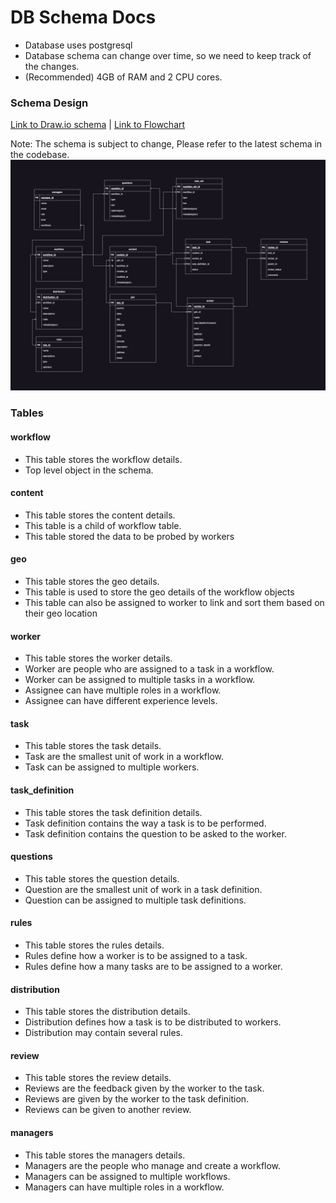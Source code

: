 # DB Schema Docs

- Database uses postgresql
- Database schema can change over time, so we need to keep track of the changes.
- (Recommended) 4GB of RAM and 2 CPU cores.


### Schema Design

[Link to Draw.io schema](https://drive.google.com/file/d/1KqCQqKwO481QWr-JoT0c0kJpHm9l_OU7/view?usp=sharing) |
[Link to Flowchart](https://drive.google.com/file/d/1CPVYoMfFeiD0MQuTLfHHZBTkKVOis69U/view?usp=sharing)


Note: The schema is subject to change, Please refer to the latest schema in the codebase.
![Schema](./schema.jpg)

### Tables

#### workflow

- This table stores the workflow details. 
- Top level object in the schema.


#### content

- This table stores the content details.
- This table is a child of workflow table.
- This table stored the data to be probed by workers


#### geo

- This table stores the geo details.
- This table is used to store the geo details of the workflow objects
- This table can also be assigned to worker to link and sort them based on their geo location


#### worker

- This table stores the worker details.
- Worker are people who are assigned to a task in a workflow.
- Worker can be assigned to multiple tasks in a workflow.
- Assignee can have multiple roles in a workflow.
- Assignee can have different experience levels.


#### task

- This table stores the task details.
- Task are the smallest unit of work in a workflow.
- Task can be assigned to multiple workers.


#### task_definition

- This table stores the task definition details.
- Task definition contains the way a task is to be performed.
- Task definition contains the question to be asked to the worker.


#### questions

- This table stores the question details.
- Question are the smallest unit of work in a task definition.
- Question can be assigned to multiple task definitions.

#### rules

- This table stores the rules details.
- Rules define how a worker is to be assigned to a task.
- Rules define how a many tasks are to be assigned to a worker.

#### distribution

- This table stores the distribution details.
- Distribution defines how a task is to be distributed to workers.
- Distribution may contain several rules. 

#### review

- This table stores the review details.
- Reviews are the feedback given by the worker to the task.
- Reviews are given by the worker to the task definition.
- Reviews can be given to another review.


#### managers

- This table stores the managers details.
- Managers are the people who manage and create a workflow.
- Managers can be assigned to multiple workflows.
- Managers can have multiple roles in a workflow.

